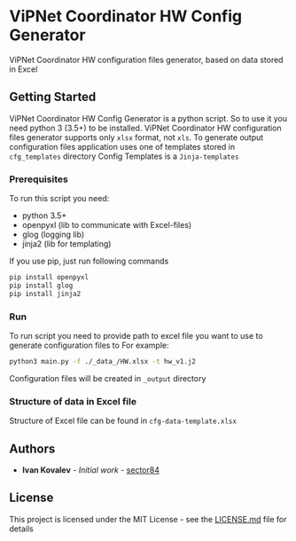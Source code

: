 # ViPNet Coordinator HW Config Generator
ViPNet Coordinator HW configuration files generator, based on data stored in Excel

## Getting Started
ViPNet Coordinator HW Config Generator is a python script. So to use it you need python 3 (3.5+) to be installed.
ViPNet Coordinator HW configuration files generator supports only `xlsx` format, not `xls`.
To generate output configuration files application uses one of templates stored in `cfg_templates` directory
Config Templates is a `Jinja-templates` 

###  Prerequisites
To run this script you need:
* python 3.5+
* openpyxl (lib to communicate with Excel-files)
* glog (logging lib) 
* jinja2 (lib for templating)

If you use pip, just run following commands
```bash
pip install openpyxl
pip install glog
pip install jinja2
```

### Run
To run  script you need to provide path to excel file you want to use to generate configuration files to
For example:

```bash
python3 main.py -f ./_data_/HW.xlsx -t hw_v1.j2
```

Configuration files will be created in `_output` directory

### Structure of data in Excel file

Structure of Excel file can be found in `cfg-data-template.xlsx`

## Authors

* **Ivan Kovalev** - *Initial work* - [sector84](https://github.com/sector84/)

## License

This project is licensed under the MIT License - see the [LICENSE.md](LICENSE.md) file for details

